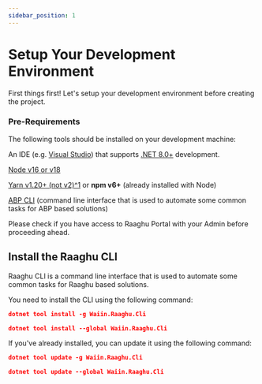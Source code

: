 ```yaml
---
sidebar_position: 1
---
```


# Setup Your Development Environment

First things first! Let's setup your development environment before creating the project.

### Pre-Requirements

The following tools should be installed on your development machine:

An IDE (e.g. [Visual Studio](https://visualstudio.microsoft.com/vs/)) that supports [.NET 8.0+](https://dotnet.microsoft.com/en-us/download/dotnet) development.

[Node v16 or v18](https://nodejs.org/en) 

 [Yarn v1.20+ (not v2)^1](https://classic.yarnpkg.com/en/docs/install#windows-stable) or **npm v6+** (already installed with Node)

[ABP CLI](https://docs.abp.io/en/abp/latest/CLI) (command line interface that is used to automate some common tasks for ABP based solutions)

Please check if you have access to Raaghu Portal with your Admin before proceeding ahead.

## Install the Raaghu CLI

Raaghu CLI is a command line interface that is used to automate some common tasks for Raaghu based solutions.

 You need to install the CLI using the following command:

````json
dotnet tool install -g Waiin.Raaghu.Cli
````
````json
dotnet tool install --global Waiin.Raaghu.Cli
````
If you've already installed, you can update it using the following command:

````json
dotnet tool update -g Waiin.Raaghu.Cli
````
````json
dotnet tool update --global Waiin.Raaghu.Cli
````